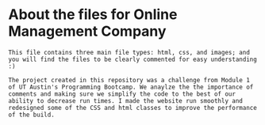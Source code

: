 # About the files for Online Management Company

    This file contains three main file types: html, css, and images; and you will find the files to be clearly commented for easy understanding :)
    
    The project created in this repository was a challenge from Module 1 of UT Austin's Programming Bootcamp. We anaylze the the importance of comments and making sure we simplify the code to the best of our ability to decrease run times. I made the website run smoothly and redesigned some of the CSS and html classes to improve the performance of the build.
